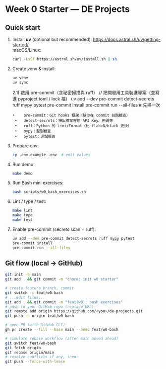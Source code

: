# Week 0 Starter — DE Projects

## Quick start
1) Install **uv** (optional but recommended): https://docs.astral.sh/uv/getting-started/  
   macOS/Linux:
   ```bash
   curl -LsSf https://astral.sh/uv/install.sh | sh
   ```

2) Create venv & install:
   ```bash
   uv venv
   uv sync
   ```

   2.1) 啟用 pre-commit（含祕密掃描與 ruff） // 把開發用工具裝進專案（並寫進 pyproject.toml / lock 檔）
   uv add --dev pre-commit detect-secrets ruff mypy pytest
   pre-commit install
   pre-commit run --all-files  # 先掃一次
   
   ```
   •	pre-commit：Git hooks 框架（幫你在 commit 前跑檢查）
	•	detect-secrets：掃出檔案裡的 API Key、密碼等
	•	ruff：Python 的 Lint/Format（比 flake8/black 更快）
	•	mypy：型別檢查
	•	pytest：測試框架
   ```

3) Prepare env:
   ```bash
   cp .env.example .env  # edit values
   ```

4) Run demo:
   ```bash
   make demo
   ```

5) Run Bash mini exercises:
   ```bash
   bash scripts/w0_bash_exercises.sh
   ```

6) Lint / type / test:
   ```bash
   make lint
   make type
   make test
   ```

7) Enable pre-commit (secrets scan + ruff):
   ```bash
   uv add --dev pre-commit detect-secrets ruff mypy pytest
   pre-commit install
   pre-commit run --all-files
   ```

## Git flow (local → GitHub)
```bash
git init -b main
git add . && git commit -m "chore: init w0 starter"

# create feature branch, commit
git switch -c feat/w0-bash
# ...edit files...
git add . && git commit -m "feat(w0): bash exercises"
# push to your GitHub repo (replace URL)
git remote add origin https://github.com/<you>/de-projects.git
git push -u origin feat/w0-bash

# open PR (with GitHub CLI)
gh pr create --fill --base main --head feat/w0-bash

# simulate rebase workflow (after main moved ahead)
git switch feat/w0-bash
git fetch origin
git rebase origin/main
# resolve conflicts if any, then:
git push --force-with-lease
```
